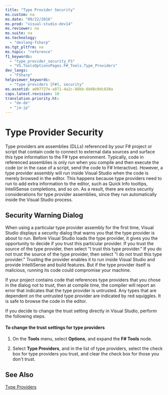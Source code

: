 ```yaml
---
title: "Type Provider Security"
ms.custom: na
ms.date: "09/22/2016"
ms.prod: "visual-studio-dev14"
ms.reviewer: na
ms.suite: na
ms.technology: 
  - "devlang-fsharp"
ms.tgt_pltfrm: na
ms.topic: "reference"
f1_keywords: 
  - "type_provider_security_FS"
  - "VS.ToolsOptionsPages.F#_Tools.Type_Providers"
dev_langs: 
  - "FSharp"
helpviewer_keywords: 
  - "type providers [F#], security"
ms.assetid: a007727e-a871-4a2c-88bb-6b98c0dc830a
caps.latest.revision: 10
translation.priority.ht: 
  - "de-de"
  - "ja-jp"
---
```

# Type Provider Security
Type providers are assemblies (DLLs) referenced by your F# project or script that contain code to connect to external data sources and surface this type information to the F# type environment. Typically, code in referenced assemblies is only run when you compile and then execute the code (or in the case of a script, send the code to F# Interactive). However, a type provider assembly will run inside Visual Studio when the code is merely browsed in the editor. This happens because type providers need to run to add extra information to the editor, such as Quick Info tooltips, IntelliSense completions, and so on. As a result, there are extra security considerations for type provider assemblies, since they run automatically inside the Visual Studio process.  
  
## Security Warning Dialog  
 When using a particular type provider assembly for the first time, Visual Studio displays a security dialog that warns you that the type provider is about to run. Before Visual Studio loads the type provider, it gives you the opportunity to decide if you trust this particular provider. If you trust the source of the type provider, then select "I trust this type provider." If you do not trust the source of the type provider, then select "I do not trust this type provider." Trusting the provider enables it to run inside Visual Studio and provide IntelliSense and build features. But if the type provider itself is malicious, running its code could compromise your machine.  
  
 If your project contains code that references type providers that you chose in the dialog not to trust, then at compile time, the compiler will report an error that indicates that the type provider is untrusted. Any types that are dependent on the untrusted type provider are indicated by red squiggles. It is safe to browse the code in the editor.  
  
 If you decide to change the trust setting directly in Visual Studio, perform the following steps.  
  
#### To change the trust settings for type providers  
  
1.  On the **Tools** menu, select **Options**, and expand the **F# Tools** node.  
  
2.  Select **Type Providers**, and in the list of type providers, select the check box for type providers you trust, and clear the check box for those you don't trust.  
  
## See Also  
 [Type Providers](../vs140/type-providers.md)